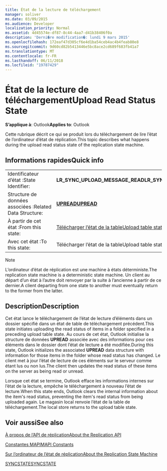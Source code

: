 ```yaml
---
title: État de la lecture de téléchargement
manager: soliver
ms.date: 03/09/2015
ms.audience: Developer
localization_priority: Normal
ms.assetid: 4d45574e-df87-8c44-4aa7-d41b38406f0a
description: 'Derni�re modification�: lundi 9 mars 2015'
ms.openlocfilehash: 172eaf47d305cf6e4d1ba54ceb4ac4b4feab80e8
ms.sourcegitcommit: 9d60cd82b5413446e5bc8ace2cd689f683fb41a7
ms.translationtype: MT
ms.contentlocale: fr-FR
ms.lasthandoff: 06/11/2018
ms.locfileid: "19787429"
---
```

# <a name="upload-read-status-state"></a><span data-ttu-id="03943-103">État de la lecture de téléchargement</span><span class="sxs-lookup"><span data-stu-id="03943-103">Upload Read Status State</span></span>

  
  
<span data-ttu-id="03943-104">**S’applique à**: Outlook</span><span class="sxs-lookup"><span data-stu-id="03943-104">**Applies to**: Outlook</span></span> 
  
 <span data-ttu-id="03943-105">Cette rubrique décrit ce qui se produit lors du téléchargement de lire l’état de l’ordinateur d’état de réplication.</span><span class="sxs-lookup"><span data-stu-id="03943-105">This topic describes what happens during the upload read status state of the replication state machine.</span></span> 
  
## <a name="quick-info"></a><span data-ttu-id="03943-106">Informations rapides</span><span class="sxs-lookup"><span data-stu-id="03943-106">Quick info</span></span>

|||
|:-----|:-----|
|<span data-ttu-id="03943-107">Identificateur d’état :</span><span class="sxs-lookup"><span data-stu-id="03943-107">State Identifier:</span></span>  <br/> |<span data-ttu-id="03943-108">**LR_SYNC_UPLOAD_MESSAGE_READ**</span><span class="sxs-lookup"><span data-stu-id="03943-108">**LR_SYNC_UPLOAD_MESSAGE_READ**</span></span> <br/> |
|<span data-ttu-id="03943-109">Structure de données associées :</span><span class="sxs-lookup"><span data-stu-id="03943-109">Related Data Structure:</span></span>  <br/> |<span data-ttu-id="03943-110">**[UPREAD](upread.md)**</span><span class="sxs-lookup"><span data-stu-id="03943-110">**[UPREAD](upread.md)**</span></span> <br/> |
|<span data-ttu-id="03943-111">À partir de cet état :</span><span class="sxs-lookup"><span data-stu-id="03943-111">From this state:</span></span>  <br/> |[<span data-ttu-id="03943-112">Télécharger l’état de la table</span><span class="sxs-lookup"><span data-stu-id="03943-112">Upload table state</span></span>](upload-table-state.md) <br/> |
|<span data-ttu-id="03943-113">Avec cet état :</span><span class="sxs-lookup"><span data-stu-id="03943-113">To this state:</span></span>  <br/> |<span data-ttu-id="03943-114">Télécharger l’état de la table</span><span class="sxs-lookup"><span data-stu-id="03943-114">Upload table state</span></span>  <br/> |
   
> [!NOTE]
> <span data-ttu-id="03943-115">L’ordinateur d’état de réplication est une machine à états déterministe.</span><span class="sxs-lookup"><span data-stu-id="03943-115">The replication state machine is a deterministic state machine.</span></span> <span data-ttu-id="03943-116">Un client au départ d’un état à l’autre doit renvoyer par la suite à l’ancienne à partir de ce dernier.</span><span class="sxs-lookup"><span data-stu-id="03943-116">A client departing from one state to another must eventually return to the former from the latter.</span></span> 
  
## <a name="description"></a><span data-ttu-id="03943-117">Description</span><span class="sxs-lookup"><span data-stu-id="03943-117">Description</span></span>

<span data-ttu-id="03943-118">Cet état lance le téléchargement de l’état de lecture d’éléments dans un dossier spécifié dans un état de table de téléchargement précédent.</span><span class="sxs-lookup"><span data-stu-id="03943-118">This state initiates uploading the read status of items in a folder specified in a preceding upload table state.</span></span> <span data-ttu-id="03943-119">Au cours de cet état, Outlook initialise la structure de données **UPREAD** associée avec des informations pour ces éléments dans le dossier dont l’état de lecture a été modifiée.</span><span class="sxs-lookup"><span data-stu-id="03943-119">During this state, Outlook initializes the associated **UPREAD** data structure with information for those items in the folder whose read status has changed.</span></span> <span data-ttu-id="03943-120">Le client met à jour l’état de lecture de ces éléments sur le serveur comme étant lus ou non lus.</span><span class="sxs-lookup"><span data-stu-id="03943-120">The client then updates the read status of these items on the server as being read or unread.</span></span> 
  
<span data-ttu-id="03943-121">Lorsque cet état se termine, Outlook efface les informations internes sur l’état de la lecture, empêche le téléchargement à nouveau l’état de lecture.</span><span class="sxs-lookup"><span data-stu-id="03943-121">When this state ends, Outlook clears the internal information about the item's read status, preventing the item's read status from being uploaded again.</span></span> <span data-ttu-id="03943-122">Le magasin local renvoie l’état de la table de téléchargement.</span><span class="sxs-lookup"><span data-stu-id="03943-122">The local store returns to the upload table state.</span></span>
  
## <a name="see-also"></a><span data-ttu-id="03943-123">Voir aussi</span><span class="sxs-lookup"><span data-stu-id="03943-123">See also</span></span>



[<span data-ttu-id="03943-124">À propos de l’API de réplication</span><span class="sxs-lookup"><span data-stu-id="03943-124">About the Replication API</span></span>](about-the-replication-api.md)
  
[<span data-ttu-id="03943-125">Constantes MAPI</span><span class="sxs-lookup"><span data-stu-id="03943-125">MAPI Constants</span></span>](mapi-constants.md)
  
[<span data-ttu-id="03943-126">Sur l’ordinateur de l’état de réplication</span><span class="sxs-lookup"><span data-stu-id="03943-126">About the Replication State Machine</span></span>](about-the-replication-state-machine.md)
  
[<span data-ttu-id="03943-127">SYNCSTATE</span><span class="sxs-lookup"><span data-stu-id="03943-127">SYNCSTATE</span></span>](syncstate.md)

